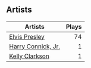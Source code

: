 ## Artists
Artists | Plays 
----- | -----: 
[Elvis Presley](/artists/elvis-presley-1014) | 74
[Harry Connick, Jr.](/artists/harry-connick-jr-41411) | 1
[Kelly Clarkson](/artists/kelly-clarkson-34788) | 1

